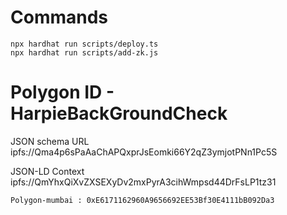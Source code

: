 # Commands

```shell
npx hardhat run scripts/deploy.ts
npx hardhat run scripts/add-zk.js
```

# Polygon ID - HarpieBackGroundCheck

JSON schema URL
ipfs://Qma4p6sPaAaChAPQxprJsEomki66Y2qZ3ymjotPNn1Pc5S

JSON-LD Context
ipfs://QmYhxQiXvZXSEXyDv2mxPyrA3cihWmpsd44DrFsLP1tz31

```
Polygon-mumbai : 0xE6171162960A9656692EE53Bf30E4111bB092Da3
```